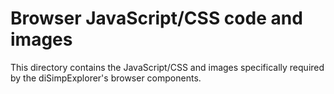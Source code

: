 # Browser JavaScript/CSS code and images

This directory contains the JavaScript/CSS and images specifically 
required by the diSimpExplorer's browser components.
